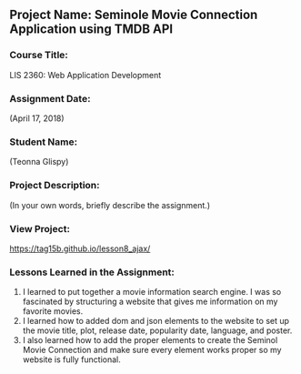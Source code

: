 ## Project Name:  Seminole Movie Connection Application using TMDB API

### Course Title:
LIS 2360:  Web Application Development

### Assignment Date:  
(April 17, 2018)

### Student Name:  
(Teonna Glispy)

### Project Description:
(In your own words, briefly describe the assignment.)

### View Project:
https://tag15b.github.io/lesson8_ajax/

### Lessons Learned in the Assignment:
1. I learned to put together a movie information search engine. I was so fascinated by structuring a website that gives me information on my favorite movies.
2. I learned how to added dom and json elements to the website to set up the movie title, plot, release date, popularity date, language, and poster. 
3. I also learned how to add the proper elements to create the Seminol Movie Connection and make sure every element works proper so my website is fully functional.
